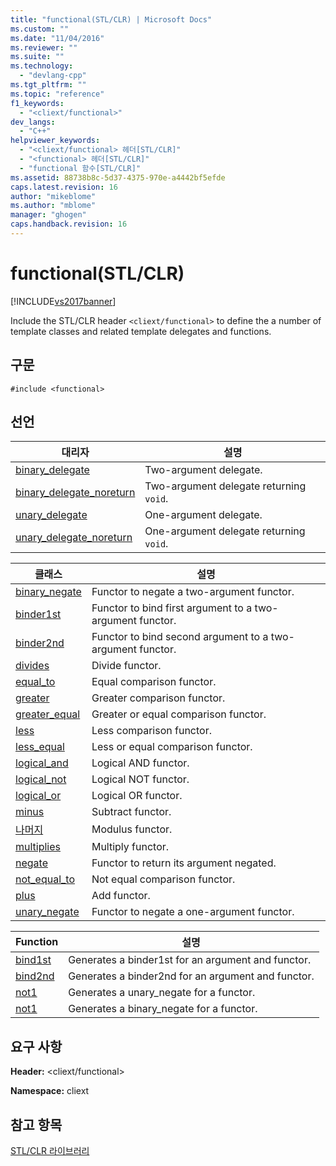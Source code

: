 ```yaml
---
title: "functional(STL/CLR) | Microsoft Docs"
ms.custom: ""
ms.date: "11/04/2016"
ms.reviewer: ""
ms.suite: ""
ms.technology: 
  - "devlang-cpp"
ms.tgt_pltfrm: ""
ms.topic: "reference"
f1_keywords: 
  - "<cliext/functional>"
dev_langs: 
  - "C++"
helpviewer_keywords: 
  - "<cliext/functional> 헤더[STL/CLR]"
  - "<functional> 헤더[STL/CLR]"
  - "functional 함수[STL/CLR]"
ms.assetid: 88738b8c-5d37-4375-970e-a4442bf5efde
caps.latest.revision: 16
author: "mikeblome"
ms.author: "mblome"
manager: "ghogen"
caps.handback.revision: 16
---
```

# functional(STL/CLR)
[!INCLUDE[vs2017banner](../assembler/inline/includes/vs2017banner.md)]

Include the STL\/CLR header `<cliext/functional>` to define the a number of template classes and related template delegates and functions.  
  
## 구문  
  
```  
#include <functional>  
```  
  
## 선언  
  
|대리자|설명|  
|---------|--------|  
|[binary\_delegate](../dotnet/binary-delegate-stl-clr.md)|Two\-argument delegate.|  
|[binary\_delegate\_noreturn](../dotnet/binary-delegate-noreturn-stl-clr.md)|Two\-argument delegate returning `void`.|  
|[unary\_delegate](../dotnet/unary-delegate-stl-clr.md)|One\-argument delegate.|  
|[unary\_delegate\_noreturn](../dotnet/unary-delegate-noreturn-stl-clr.md)|One\-argument delegate returning `void`.|  
  
|클래스|설명|  
|---------|--------|  
|[binary\_negate](../dotnet/binary-negate-stl-clr.md)|Functor to negate a two\-argument functor.|  
|[binder1st](../dotnet/binder1st-stl-clr.md)|Functor to bind first argument to a two\-argument functor.|  
|[binder2nd](../dotnet/binder2nd-stl-clr.md)|Functor to bind second argument to a two\-argument functor.|  
|[divides](../dotnet/divides-stl-clr.md)|Divide functor.|  
|[equal\_to](../dotnet/equal-to-stl-clr.md)|Equal comparison functor.|  
|[greater](../dotnet/greater-stl-clr.md)|Greater comparison functor.|  
|[greater\_equal](../dotnet/greater-equal-stl-clr.md)|Greater or equal comparison functor.|  
|[less](../dotnet/less-stl-clr.md)|Less comparison functor.|  
|[less\_equal](../dotnet/less-equal-stl-clr.md)|Less or equal comparison functor.|  
|[logical\_and](../dotnet/logical-and-stl-clr.md)|Logical AND functor.|  
|[logical\_not](../dotnet/logical-not-stl-clr.md)|Logical NOT functor.|  
|[logical\_or](../dotnet/logical-or-stl-clr.md)|Logical OR functor.|  
|[minus](../dotnet/minus-stl-clr.md)|Subtract functor.|  
|[나머지](../dotnet/modulus-stl-clr.md)|Modulus functor.|  
|[multiplies](../dotnet/multiplies-stl-clr.md)|Multiply functor.|  
|[negate](../dotnet/negate-stl-clr.md)|Functor to return its argument negated.|  
|[not\_equal\_to](../dotnet/not-equal-to-stl-clr.md)|Not equal comparison functor.|  
|[plus](../dotnet/plus-stl-clr.md)|Add functor.|  
|[unary\_negate](../dotnet/unary-negate-stl-clr.md)|Functor to negate a one\-argument functor.|  
  
|Function|설명|  
|--------------|--------|  
|[bind1st](../dotnet/bind1st-stl-clr.md)|Generates a binder1st for an argument and functor.|  
|[bind2nd](../dotnet/bind2nd-stl-clr.md)|Generates a binder2nd for an argument and functor.|  
|[not1](../dotnet/not1-stl-clr.md)|Generates a unary\_negate for a functor.|  
|[not1](../dotnet/not1-stl-clr.md)|Generates a binary\_negate for a functor.|  
  
## 요구 사항  
 **Header:** \<cliext\/functional\>  
  
 **Namespace:** cliext  
  
## 참고 항목  
 [STL\/CLR 라이브러리](../dotnet/stl-clr-library-reference.md)